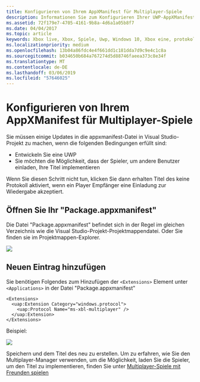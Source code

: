 ```yaml
---
title: Konfigurieren von Ihrem AppXManifest für Multiplayer-Spiele
description: Informationen Sie zum Konfigurieren Ihrer UWP-AppXManifest um Multiplayer-Einladungen Xbox Live zu aktivieren.
ms.assetid: 72f179e7-4705-4161-9b8a-4d6a1a05b8f7
ms.date: 04/04/2017
ms.topic: article
keywords: Xbox live, Xbox, Spiele, Uwp, Windows 10, Xbox eine, protokollaktivierung, Multiplayer-Spiele
ms.localizationpriority: medium
ms.openlocfilehash: 13b04a86fdc4e4f661dd1c181dda7d9c9e4c1c8a
ms.sourcegitcommit: b034650b684a767274d5d88746faeea373c8e34f
ms.translationtype: MT
ms.contentlocale: de-DE
ms.lasthandoff: 03/06/2019
ms.locfileid: "57646025"
---
```

# <a name="configure-your-appxmanifest-for-multiplayer"></a>Konfigurieren von Ihrem AppXManifest für Multiplayer-Spiele

Sie müssen einige Updates in die appxmanifest-Datei in Visual Studio-Projekt zu machen, wenn die folgenden Bedingungen erfüllt sind:
- Entwickeln Sie eine UWP
- Sie möchten die Möglichkeit, dass der Spieler, um andere Benutzer einladen, Ihre Titel implementieren

Wenn Sie diesen Schritt nicht tun, klicken Sie dann erhalten Titel des keine Protokoll aktiviert, wenn ein Player Empfänger eine Einladung zur Wiedergabe akzeptiert.

## <a name="open-your-packageappxmanifest"></a>Öffnen Sie Ihr "Package.appxmanifest"

Die Datei "Package.appxmanifest" befindet sich in der Regel im gleichen Verzeichnis wie die Visual Studio-Projekt-Projektmappendatei.  Oder Sie finden sie im Projektmappen-Explorer.

![](../../images/multiplayer/multiplayer_open_appxmanifest.png)

## <a name="add-new-entry"></a>Neuen Eintrag hinzufügen

Sie benötigen Folgendes zum Hinzufügen der ```<Extensions>``` Element unter ```<Applications>``` in der Datei "Package.appxmanifest"

```
<Extensions>
  <uap:Extension Category="windows.protocol">
    <uap:Protocol Name="ms-xbl-multiplayer" />
  </uap:Extension>
</Extensions>
```

Beispiel:

![](../../images/multiplayer/multiplayer_appxmanifest_changes.png)

Speichern und dem Titel des neu zu erstellen.  Um zu erfahren, wie Sie den Multiplayer-Manager verwenden, um die Möglichkeit, laden Sie die Spieler, um den Titel zu implementieren, finden Sie unter [Multiplayer-Spiele mit Freunden spielen](../multiplayer-manager/play-multiplayer-with-friends.md)
